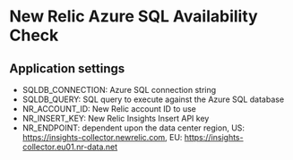 # New Relic Azure SQL Availability Check

## Application settings
* SQLDB_CONNECTION: Azure SQL connection string
* SQLDB_QUERY: SQL query to execute against the Azure SQL database
* NR_ACCOUNT_ID: New Relic account ID to use
* NR_INSERT_KEY: New Relic Insights Insert API key
* NR_ENDPOINT: dependent upon the data center region, US: https://insights-collector.newrelic.com, EU: https://insights-collector.eu01.nr-data.net

